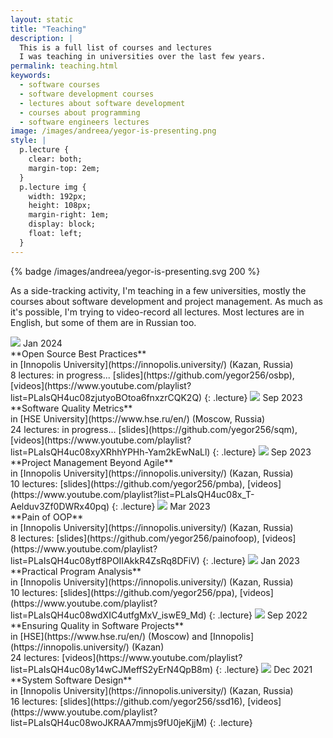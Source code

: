 ```yaml
---
layout: static
title: "Teaching"
description: |
  This is a full list of courses and lectures 
  I was teaching in universities over the last few years.
permalink: teaching.html
keywords:
  - software courses
  - software development courses
  - lectures about software development
  - courses about programming
  - software engineers lectures
image: /images/andreea/yegor-is-presenting.png
style: |
  p.lecture {
    clear: both;
    margin-top: 2em;
  }
  p.lecture img {
    width: 192px;
    height: 108px;
    margin-right: 1em;
    display: block;
    float: left;
  }
---
```


{% badge /images/andreea/yegor-is-presenting.svg 200 %}

As a side-tracking activity, I'm teaching in a few universities,
mostly the courses about software development and project management.
As much as it's possible, I'm trying to video-record all lectures.
Most lectures are in English, but some of them are in Russian too.

<img src="http://img.youtube.com/vi/jYeZuaLt7nI/maxresdefault.jpg" class="lecture"/>
Jan 2024<br/>
**Open Source Best Practices**<br/>
in [Innopolis University](https://innopolis.university/) (Kazan, Russia)<br/>
8 lectures: in progress...
[slides](https://github.com/yegor256/osbp),
[videos](https://www.youtube.com/playlist?list=PLaIsQH4uc08zjutyoBOtoa6fnxzrCQK2Q)
{: .lecture}

<img src="http://img.youtube.com/vi/q9Gr2xguP5I/maxresdefault.jpg" class="lecture"/>
Sep 2023<br/>
**Software Quality Metrics**<br/>
in [HSE University](https://www.hse.ru/en/) (Moscow, Russia)<br/>
24 lectures: in progress...
[slides](https://github.com/yegor256/sqm),
[videos](https://www.youtube.com/playlist?list=PLaIsQH4uc08xyXRhhYPHh-Yam2kEwNaLl)
{: .lecture}

<img src="http://img.youtube.com/vi/N1SOZ-vKgzQ/maxresdefault.jpg" class="lecture"/>
Sep 2023<br/>
**Project Management Beyond Agile**<br/>
in [Innopolis University](https://innopolis.university/) (Kazan, Russia)<br/>
10 lectures:
[slides](https://github.com/yegor256/pmba),
[videos](https://www.youtube.com/playlist?list=PLaIsQH4uc08x_T-Aelduv3Zf0DWRx40pq)
{: .lecture}

<img src="http://img.youtube.com/vi/8FPU_N3LxqA/maxresdefault.jpg" class="lecture"/>
Mar 2023<br/>
**Pain of OOP**<br/>
in [Innopolis University](https://innopolis.university/) (Kazan, Russia)<br/>
8 lectures:
[slides](https://github.com/yegor256/painofoop),
[videos](https://www.youtube.com/playlist?list=PLaIsQH4uc08ytf8POIIAkkR4ZsRq8DFiV)
{: .lecture}

<img src="http://img.youtube.com/vi/rsoPqA1CYmE/maxresdefault.jpg" class="lecture"/>
Jan 2023<br/>
**Practical Program Analysis**<br/>
in [Innopolis University](https://innopolis.university/) (Kazan, Russia)<br/>
10 lectures:
[slides](https://github.com/yegor256/ppa),
[videos](https://www.youtube.com/playlist?list=PLaIsQH4uc08wdXIC4utfgMxV_iswE9_Md)
{: .lecture}

<img src="http://img.youtube.com/vi/ZeraaVNW1mo/maxresdefault.jpg" class="lecture"/>
Sep 2022<br/>
**Ensuring Quality in Software Projects**<br/>
in [HSE](https://www.hse.ru/en/) (Moscow) and [Innopolis](https://innopolis.university/) (Kazan)<br/>
24 lectures:
[videos](https://www.youtube.com/playlist?list=PLaIsQH4uc08y14wCJMeffS2yErN4QpB8m)
{: .lecture}

<img src="http://img.youtube.com/vi/SisRFSKI4iI/maxresdefault.jpg" class="lecture"/>
Dec 2021<br/>
**System Software Design**<br/>
in [Innopolis University](https://innopolis.university/) (Kazan, Russia)<br/>
16 lectures:
[slides](https://github.com/yegor256/ssd16),
[videos](https://www.youtube.com/playlist?list=PLaIsQH4uc08woJKRAA7mmjs9fU0jeKjjM)
{: .lecture}

